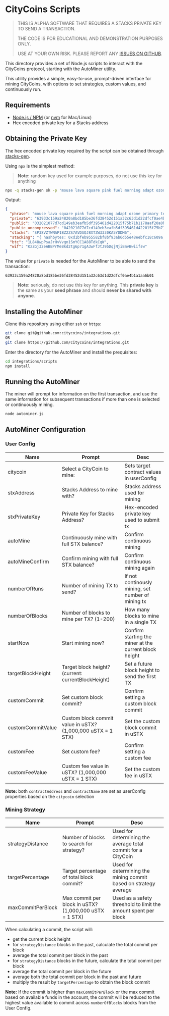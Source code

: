 # CityCoins Scripts

> THIS IS ALPHA SOFTWARE THAT REQUIRES A STACKS PRIVATE KEY TO SEND A TRANSACTION.
>
> THE CODE IS FOR EDUCATIONAL AND DEMONSTRATION PURPOSES ONLY.
>
> USE AT YOUR OWN RISK. PLEASE REPORT ANY [ISSUES ON GITHUB](https://github.com/citycoins/integrations/issues).

This directory provides a set of Node.js scripts to interact with the CityCoins protocol, starting with the AutoMiner utility.

This utility provides a simple, easy-to-use, prompt-driven interface for mining CityCoins, with options to set strategies, custom values, and continuously run.

## Requirements

- [Node.js / NPM](https://nodejs.org/en/) (or [nvm](https://github.com/nvm-sh/nvm) for Mac/Linux)
- Hex encoded private key for a Stacks address

## Obtaining the Private Key

The hex encoded private key required by the script can be obtained through [stacks-gen](https://github.com/psq/stacks-gen).

Using `npx` is the simplest method:

> **Note:** random key used for example purposes, do not use this key for anything

```bash
npx -q stacks-gen sk -p "mouse lava square pink fuel morning adapt ozone primary tent exercise trip title spice stand must spider monster erupt field brain source strike lawn"
```

Output:

```json
{
  "phrase": "mouse lava square pink fuel morning adapt ozone primary tent exercise trip title spice stand must spider monster erupt field brain source strike lawn",
  "private": "63933c159a24820a8bd185be36fd38452d151a32c63d1d22dfcf0ae4b1a1aa6b01",
  "public": "032021077d7cd149eb3eafb5df395461d422015f75b71b1178aaf20a0b5e802cb5",
  "public_uncompressed": "042021077d7cd149eb3eafb5df395461d422015f75b71b1178aaf20a0b5e802cb5643f3720df37ae94d7a2d0f07f5a3e4bba4f7bc980c7925e2cd78fe637f650ff",
  "stacks": "SP38VZTWNAP1BZ2ZS7AVDAQJ8XTZW3330KA5YDDM6",
  "stacking": "{ hashbytes: 0xd1bfeb955582bf8bf93ab6d55e48eebfc18c609a, version: 0x00 }",
  "btc": "1L848wpPsaJrHvVvqn1SmYCC1A88TdkCqW",
  "wif": "KzZGj32eABBPrMeBkd2tg6p71gA3wFfJtJ9bDqjNji8mvBwiifsw"
}
```

The value for `private` is needed for the AutoMiner to be able to send the transaction:

`63933c159a24820a8bd185be36fd38452d151a32c63d1d22dfcf0ae4b1a1aa6b01`

> **Note:** seriously, do not use this key for anything. This **private key** is the same as your **seed phrase** and should **never be shared with anyone**.

## Installing the AutoMiner

Clone this repository using either `ssh` or `https`:

```bash
git clone git@github.com:citycoins/integrations.git
OR
git clone https://github.com/citycoins/integrations.git
```

Enter the directory for the AutoMiner and install the prequisites:

```bash
cd integrations/scripts
npm install
```

## Running the AutoMiner

The miner will prompt for information on the first transaction, and use the same information for subsequent transactions if more than one is selected or continuously mining.

```bash
node autominer.js
```

## AutoMiner Configuration

### User Config

| Name              | Prompt                                                      | Desc                                                   |
| ----------------- | ----------------------------------------------------------- | ------------------------------------------------------ |
| citycoin          | Select a CityCoin to mine:                                  | Sets target contract values in userConfig              |
| stxAddress        | Stacks Address to mine with?                                | Stacks address used for mining                         |
| stxPrivateKey     | Private Key for Stacks Address?                             | Hex-encoded private key used to submit tx              |
| autoMine          | Continuously mine with full STX balance?                    | Confirm continuous mining                              |
| autoMineConfirm   | Confirm mining with full STX balance?                       | Confirm continuous mining again                        |
| numberOfRuns      | Number of mining TX to send?                                | If not continously mining, set number of mining tx     |
| numberOfBlocks    | Number of blocks to mine per TX? (1-200)                    | How many blocks to mine in a single TX                 |
| startNow          | Start mining now?                                           | Confirm starting the miner at the current block height |
| targetBlockHeight | Target block height? (current: currentBlockHeight)          | Set a future block height to send the first TX         |
| customCommit      | Set custom block commit?                                    | Confirm setting a custom block commit                  |
| customCommitValue | Custom block commit value in uSTX? (1,000,000 uSTX = 1 STX) | Set the custom block commit in uSTX                    |
| customFee         | Set custom fee?                                             | Confirm setting a custom fee                           |
| customFeeValue    | Custom fee value in uSTX? (1,000,000 uSTX = 1 STX)          | Set the custom fee in uSTX                             |

**Note:** both `contractAddress` and `contractName` are set as userConfig properties based on the `citycoin` selection

### Mining Strategy

| Name              | Prompt                                                 | Desc                                                             |
| ----------------- | ------------------------------------------------------ | ---------------------------------------------------------------- |
| strategyDistance  | Number of blocks to search for strategy?               | Used for determining the average total commit for a CityCoin     |
| targetPercentage  | Target percentage of total block commit?               | Used for determining the mining commit based on strategy average |
| maxCommitPerBlock | Max commit per block in uSTX? (1,000,000 uSTX = 1 STX) | Used as a safety threshold to limit the amount spent per block   |

When calculating a commit, the script will:

- get the current block height
- for `strategyDistance` blocks in the past, calculate the total commit per block
- average the total commit per block in the past
- for `strategyDistance` blocks in the future, calculate the total commit per block
- average the total commit per block in the future
- average both the total commit per block in the past and future
- multiply the result by `targetPercentage` to obtain the block commit

**Note:** If the commit is higher than `maxCommitPerBlock` or the max commit based on available funds in the account, the commit will be reduced to the highest value available to commit across `numberOfBlocks` blocks from the User Config.
